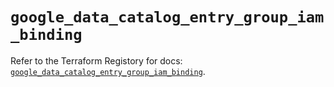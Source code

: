 # `google_data_catalog_entry_group_iam_binding`

Refer to the Terraform Registory for docs: [`google_data_catalog_entry_group_iam_binding`](https://registry.terraform.io/providers/hashicorp/google/4.82.0/docs/resources/data_catalog_entry_group_iam_binding).
